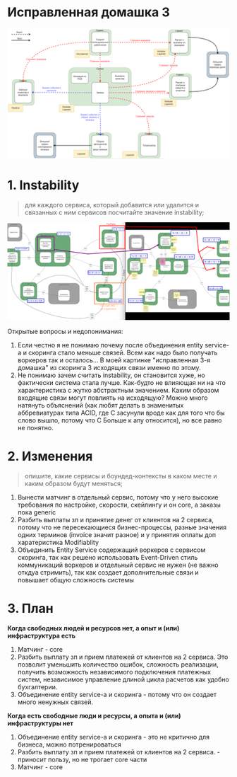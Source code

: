 # Исправленная домашка 3
![](assets/HW4_corrected_hw3.png)

# 1. Instability
> для каждого сервиса, который добавится или удалится и связанных с ним сервисов посчитайте значение instability;

![](assets/HW4_instability_changes.png)

Открытые вопросы и недопонимания:
1. Если честно я не понимаю почему после объединения entity service-а и скоринга стало меньше связей. Всем как надо было получать воркеров так и осталось... В моей картинке "исправленная 3-я домашка" из скоринга 3 исходящих связи именно по этому.
2. Не понимаю зачем считать instability, он становится хуже, но фактически система стала лучше. Как-будто не влияющая ни на что характеристика с жутко абстрактным значением. Каким образом входящие связи могут повлиять на исходящую? Можно много натянуть объяснений (как любят делать в знаменитых аббревиатурах типа ACID, где C засунули вроде как для того что бы слово вышло, потому что C Больше к апу относится), но все равно не понятно.

# 2. Изменения
> опишите, какие сервисы и боундед-контексты в каком месте и каким образом будут меняться;

1. Вынести матчинг в отдельный сервис, потому что у него высокие требования по настройке, скорости, скейлингу и он core, а заказы пока generic
2. Разбить выплаты зп и принятие денег от клиентов на 2 сервиса, потому что не пересекающиеся бизнес-процессы, разные значения одних терминов (invoice значит разное) и у принятия оплаты доп харатеристика Modifiablity
3. Объединить Entity Service содержащий воркеров с сервисом скоринга, так как решено использовать Event-Driven стиль коммуникаций воркеров и отдельный сервис не нужен (не важно откдуа стримить), так как создает дополнительные связи и повышает общую сложность системы

# 3. План

**Когда свободных людей и ресурсов нет, а опыт и (или) инфраструктура есть**
1. Матчинг - core
2. Разбить выплату зп и прием платежей от клиентов на 2 сервиса. Это позволит уменьшить количество ошибок, сложность реализации, получить возможность независимого подключения платежных систем, независимое управление длиной цикла расчетов как удобно бухгалтерии.
3. Объединение entity service-а и скоринга - потому что он создает много ненужных связей.

**Когда есть свободные люди и ресурсы, а опыта и (или) инфраструктуры нет**
1. Объединение entity service-а и скоринга - это не критично для бизнеса, можно потренироваться
2. Разбить выплату зп и прием платежей от клиентов на 2 сервиса. - приносит пользу, но не трогает core части
3. Матчинг - core
